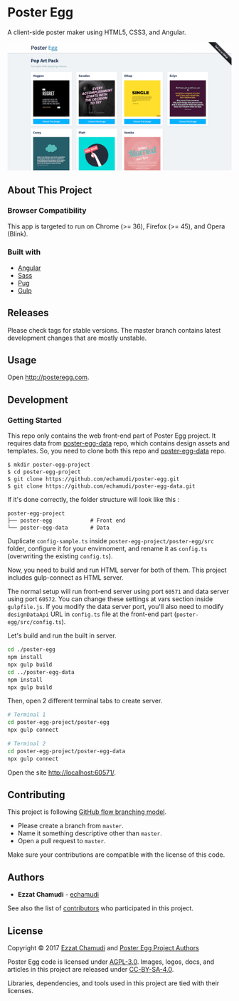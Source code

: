 # Poster Egg

A client-side poster maker using HTML5, CSS3, and Angular.

[![Poster Egg Screenshot](https://raw.githubusercontent.com/echamudi/echamudi/master/project-screenshots/poster-egg.png)](https://posteregg.com)

## About This Project

### Browser Compatibility

This app is targeted to run on Chrome (>= 36), Firefox (>= 45), and Opera (Blink).

### Built with

* [Angular](https://angular.io)
* [Sass](https://sass-lang.com)
* [Pug](https://pugjs.org)
* [Gulp](https://gulpjs.com)

## Releases

Please check tags for stable versions. The master branch contains latest development changes that are mostly unstable.

## Usage

Open http://posteregg.com.

## Development

### Getting Started

This repo only contains the web front-end part of Poster Egg project. It requires data from [poster-egg-data](https://github.com/echamudi/poster-egg-data) repo, which contains design assets and templates. So, you need to clone both this repo and [poster-egg-data](https://github.com/echamudi/poster-egg-data) repo.

```
$ mkdir poster-egg-project
$ cd poster-egg-project
$ git clone https://github.com/echamudi/poster-egg.git
$ git clone https://github.com/echamudi/poster-egg-data.git
```

If it's done correctly, the folder structure will look like this :

```
poster-egg-project
├── poster-egg            # Front end
└── poster-egg-data       # Data
```

Duplicate `config-sample.ts` inside `poster-egg-project/poster-egg/src` folder, configure it for your envirnoment, and rename it as `config.ts` (overwriting the existing `config.ts`).

Now, you need to build and run HTML server for both of them. This project includes gulp-connect as HTML server. 

The normal setup will run front-end server using port `60571` and data server using port `60572`. You can change these settings at vars section inside `gulpfile.js`. If you modify the data server port, you'll also need to modify `designDataApi` URL in `config.ts` file at the front-end part (`poster-egg/src/config.ts`).

Let's build and run the built in server.

```sh
cd ./poster-egg 
npm install
npx gulp build
cd ../poster-egg-data
npm install
npx gulp build
```

Then, open 2 different terminal tabs to create server. 

```sh
# Terminal 1
cd poster-egg-project/poster-egg
npx gulp connect
```
```sh
# Terminal 2
cd poster-egg-project/poster-egg-data
npx gulp connect
```

Open the site [http://localhost:60571/](http://localhost:60571/).

## Contributing

This project is following [GitHub flow branching model](https://guides.github.com/introduction/flow/). 
- Please create a branch from `master`.
- Name it something descriptive other than `master`.
- Open a pull request to `master`.

Make sure your contributions are compatible with the license of this code.

## Authors

* **Ezzat Chamudi** - [echamudi](https://github.com/echamudi)

See also the list of [contributors](https://github.com/echamudi/poster-egg/graphs/contributors) who participated in this project.

## License

Copyright © 2017 [Ezzat Chamudi](https://github.com/echamudi) and [Poster Egg Project Authors](https://github.com/echamudi/poster-egg/graphs/contributors)

Poster Egg code is licensed under [AGPL-3.0](https://www.gnu.org/licenses/agpl-3.0.en.html). Images, logos, docs, and articles in this project are released under [CC-BY-SA-4.0](https://creativecommons.org/licenses/by-sa/4.0/legalcode).

Libraries, dependencies, and tools used in this project are tied with their licenses.
